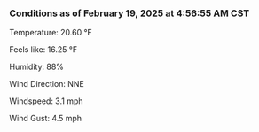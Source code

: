 ### Conditions as of February 19, 2025 at 4:56:55 AM CST 

Temperature: 20.60 &deg;F

Feels like: 16.25 &deg;F

Humidity: 88%

Wind Direction: NNE

Windspeed: 3.1 mph

Wind Gust: 4.5 mph


